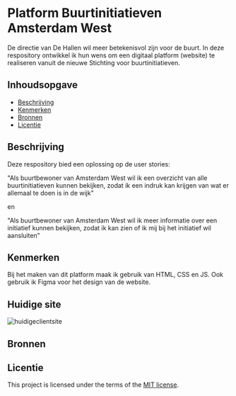 # Platform Buurtinitiatieven Amsterdam West
De directie van De Hallen wil meer betekenisvol zijn voor de buurt. In deze respository ontwikkel ik hun wens om een digitaal platform (website) te realiseren vanuit de nieuwe Stichting voor buurtinitiatieven.


## Inhoudsopgave

  * [Beschrijving](#beschrijving)
  * [Kenmerken](#kenmerken)
  * [Bronnen](#bronnen)
  * [Licentie](#licentie)


## Beschrijving
Deze respository bied een oplossing op de user stories:

"Als buurtbewoner van Amsterdam West wil ik een overzicht van alle buurtinitiatieven kunnen bekijken, zodat ik een indruk kan krijgen van wat er allemaal te doen is in de wijk" 

en 

"Als buurtbewoner van Amsterdam West wil ik meer informatie over een initiatief kunnen bekijken, zodat ik kan zien of ik mij bij het initiatief wil aansluiten"

## Kenmerken

Bij het maken van dit platform maak ik gebruik van HTML, CSS en JS. Ook gebruik ik Figma voor het design van de website.

## Huidige site

![huidigeclientsite](https://github.com/latoyaln/the-client-website/assets/76912011/ac675a72-579c-4962-9a34-487e576b4fe7)

## Bronnen


## Licentie

This project is licensed under the terms of the [MIT license](./LICENSE).
